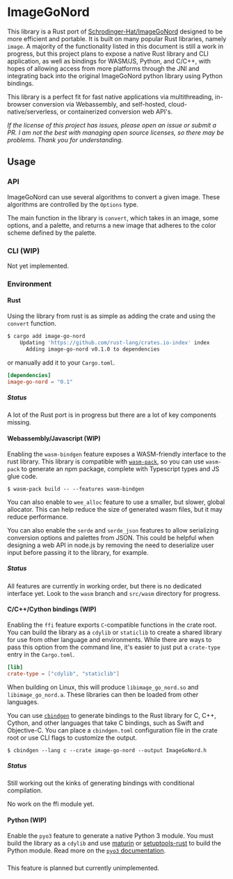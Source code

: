 # ImageGoNord

This library is a Rust port of [Schrodinger-Hat/ImageGoNord](https://github.com/Schrodinger-Hat/ImageGoNord) designed to be more efficient and portable. It is built on many popular Rust libraries, namely `image`. A majority of the functionality listed in this document is still a work in progress, but this project plans to expose a native Rust library and CLI application, as well as bindings for WASM/JS, Python, and C/C++, with hopes of allowing access from more platforms through the JNI and integrating back into the original ImageGoNord python library using Python bindings.

This library is a perfect fit for fast native applications via multithreading, in-browser conversion via Webassembly, and self-hosted, cloud-native/serverless, or containerized conversion web API's.

*If the license of this project has issues, please open an issue or submit a PR. I am not the best with managing open source licenses, so there may be problems. Thank you for understanding.*

## Usage

### API

ImageGoNord can use several algorithms to convert a given image. These algorithms are controlled by the `Options` type.

The main function in the library is `convert`, which takes in an image, some options, and a palette, and returns a new image that adheres to the color scheme defined by the palette.

### CLI (WIP)

Not yet implemented.

### Environment

#### Rust

Using the library from rust is as simple as adding the crate and using the `convert` function.

```bash
$ cargo add image-go-nord
    Updating 'https://github.com/rust-lang/crates.io-index' index
      Adding image-go-nord v0.1.0 to dependencies
```

or manually add it to your `Cargo.toml`.

```toml
[dependencies]
image-go-nord = "0.1"
```

##### Status

A lot of the Rust port is in progress but there are a lot of key components missing.

#### Webassembly/Javascript (WIP)

Enabling the `wasm-bindgen` feature exposes a WASM-friendly interface to the rust library. This library is compatible with [`wasm-pack`](https://rustwasm.github.io/wasm-pack/), so you can use `wasm-pack` to generate an npm package, complete with Typescript types and JS glue code.

```shell
$ wasm-pack build -- --features wasm-bindgen
```

You can also enable to `wee_alloc` feature to use a smaller, but slower, global allocator. This can help reduce the size of generated wasm files, but it may reduce performance.

You can also enable the `serde` and `serde_json` features to allow serializing conversion options and palettes from JSON. This could be helpful when designing a web API in node.js by removing the need to deserialize user input before passing it to the library, for example.

##### Status

All features are currently in working order, but there is no dedicated interface yet. Look to the `wasm` branch and `src/wasm` directory for progress.

#### C/C++/Cython bindings (WIP)

Enabling the `ffi` feature exports `C`-compatible functions in the crate root. You can build the library as a `cdylib` or `staticlib` to create a shared library for use from other language and environments. While there are ways to pass this option from the command line, it's easier to just put a `crate-type` entry in the `Cargo.toml`.

```toml
[lib]
crate-type = ["cdylib", "staticlib"]
```

When building on Linux, this will produce `libimage_go_nord.so` and `libimage_go_nord.a`. These libraries can then be loaded from other languages.

You can use [`cbindgen`](https://github.com/eqrion/cbindgen) to generate bindings to the Rust library for C, C++, Cython, and other languages that take C bindings, such as Swift and Objective-C. You can place a `cbindgen.toml` configuration file in the crate root or use CLI flags to customize the output.

```shell
$ cbindgen --lang c --crate image-go-nord --output ImageGoNord.h
```

##### Status

Still working out the kinks of generating bindings with conditional compilation.

No work on the ffi module yet.

#### Python (WIP)

Enable the `pyo3` feature to generate a native Python 3 module. You must build the library as a `cdylib` and use [maturin](https://github.com/PyO3/maturin) or [setuptools-rust](https://github.com/PyO3/setuptools-rust) to build the Python module. Read more on the [`pyo3` documentation](https://pyo3.rs/v0.13.2/).

#####

This feature is planned but currently unimplemented.
